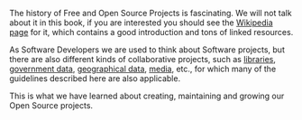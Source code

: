 <!--
This may belong to the blog post or marketing page.
-->

The history of Free and Open Source Projects is fascinating. We will not talk
about it in this book, if you are interested you should see the [Wikipedia
page](https://en.wikipedia.org/wiki/History_of_free_and_open-source_software)
for it, which contains a good introduction and tons of linked resources.

As Software Developers we are used to think about Software projects, but there
are also different kinds of collaborative projects, such as
[libraries](https://github.com/GITenberg), [government
data](https://github.com/project-open-data), [geographical
data](https://openmundi.github.io/),
[media](http://search.creativecommons.org/), etc., for which many of the
guidelines described here are also applicable.

This is what we have learned about creating, maintaining and growing our Open
Source projects.

